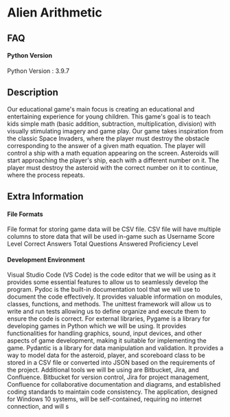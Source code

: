 
# Alien Arithmetic

## FAQ

#### Python Version

Python Version : 3.9.7

## Description
Our educational game's main focus is creating an educational and entertaining experience for young children. This game's goal is to teach kids simple math (basic addition, subtraction, multiplication, division) with visually stimulating imagery and game play. Our game takes inspiration from the classic Space Invaders, where the player must destroy the obstacle corresponding to the answer of a given math equation. The player will control a ship with a math equation appearing on the screen. Asteroids will start approaching the player's ship, each with a different number on it. The player must destroy the asteroid with the correct number on it to continue, where the process repeats.



## Extra Information

#### File Formats
File format for storing game data will be CSV file.
CSV file will have multiple columns to store data that will be used in-game such as
Username
Score
Level
Correct Answers
Total Questions Answered
Proficiency Level


#### Development Environment
Visual Studio Code (VS Code) is the code editor that we will be using as it provides some essential features to allow us to seamlessly develop the program. Pydoc is the built-in documentation tool that we will use to document the code effectively. It provides valuable information on modules, classes, functions, and methods. The unittest framework will allow us to write and run tests allowing us to define organize and execute them to ensure the code is correct.
For external libraries, Pygame is a library for developing games in Python which we will be using. It provides functionalities for handling graphics, sound, input devices, and other aspects of game development, making it suitable for implementing the game. Pydantic is a library for data manipulation and validation. It provides a way to model data for the asteroid, player, and scoreboard class to be stored in a CSV file or converted into JSON based on the requirements of the project.
Additional tools we will be using are Bitbucket, Jira, and Confluence. Bitbucket for version control, Jira for project management, Confluence for collaborative documentation and diagrams, and established coding standards to maintain code consistency. The application, designed for Windows 10 systems, will be self-contained, requiring no internet connection, and will s
